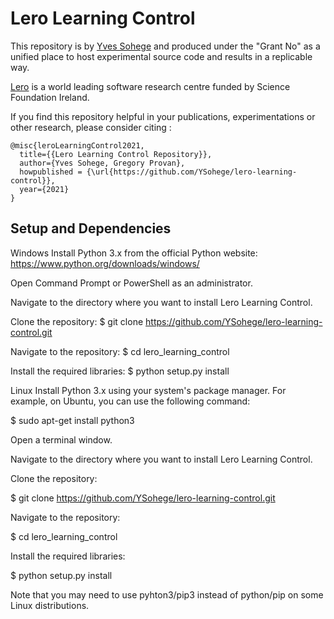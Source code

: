 # Lero Learning Control 

This repository is by [Yves Sohege](https://github.com/YSohege) and produced under the "Grant No"
as a unified place to host experimental source code and results in a replicable way. 

[Lero](https://lero.ie/) is a world leading software research centre funded by Science Foundation Ireland.


If you find this repository helpful in your publications, experimentations or other research,
please consider citing :

```
@misc{leroLearningControl2021,
  title={{Lero Learning Control Repository}},
  author={Yves Sohege, Gregory Provan},
  howpublished = {\url{https://github.com/YSohege/lero-learning-control}},
  year={2021}
}
```

## Setup and Dependencies
Windows
Install Python 3.x from the official Python website: https://www.python.org/downloads/windows/

Open Command Prompt or PowerShell as an administrator.

Navigate to the directory where you want to install Lero Learning Control.

Clone the repository:
$ git clone https://github.com/YSohege/lero-learning-control.git

Navigate to the repository:
$ cd lero_learning_control

Install the required libraries:
$ python setup.py install



Linux
Install Python 3.x using your system's package manager. For example, on Ubuntu, you can use the following command:

$ sudo apt-get install python3

Open a terminal window.

Navigate to the directory where you want to install Lero Learning Control.

Clone the repository:


$ git clone https://github.com/YSohege/lero-learning-control.git


Navigate to the repository:

$ cd lero_learning_control


Install the required libraries:

$ python setup.py install


Note that you may need to use pyhton3/pip3 instead of python/pip on some Linux distributions.





[//]: # ()
[//]: # (+ Python/numpy/[PyTorch]&#40;https://pytorch.org&#41;)

[//]: # (+ [locuslab/mpc.pytorch]&#40;https://github.com/locuslab/mpc.pytorch&#41;)

[//]: # ()
[//]: # (# LQR Imitation Learning Experiments)

[//]: # ()
[//]: # (From within the `imitation_lqr` directory:)

[//]: # (1. `train.py` is the main training script for the experiment )

[//]: # (   in Section 5.3.)

[//]: # ()
[//]: # (# Non-Convex Imitation Learning Experiments)

[//]: # ()
[//]: # (From within the `imitation_nonconvex` directory:)

[//]: # (1. `make_dataset.py` should be run to create a dataset of trajectories)

[//]: # (   for each environment.)

[//]: # (2. `il_exp.py` is the main training script for each experiment.)

[//]: # (3. `run-pendulum-cartpole.sh` runs all of the experiments for the)

[//]: # (   pendulum and cartpole environments in Section 5.3.)

[//]: # (3. `run-complex-pendulum.sh` runs all of the experiments for the)

[//]: # (   non-realizable pendulum environment in Section 5.4.)
